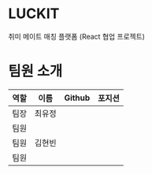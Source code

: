 # LUCKIT
취미 메이트 매칭 플랫폼 (React 협업 프로젝트)

# 팀원 소개

|역할|이름|Github|포지션|
|------|---|---|---|
|팀장|최유정|||
|팀원||||
|팀원|김현빈|||
|팀원||||
